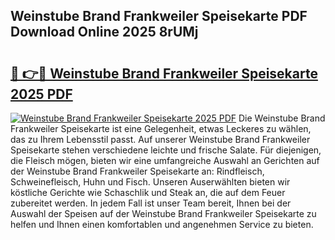 ## Weinstube Brand Frankweiler Speisekarte PDF Download Online 2025 8rUMj

# <h2><a href="http://gcbng5.nevu.top/?p=Weinstube+Brand+Frankweiler+Speisekarte">🔗 👉🔴 Weinstube Brand Frankweiler Speisekarte 2025 PDF</a></h2>

[![Weinstube Brand Frankweiler Speisekarte 2025 PDF](https://i.imgur.com/dBaPXMq.png)](http://gcbng5.nevu.top/?p=Weinstube+Brand+Frankweiler+Speisekarte)
Die Weinstube Brand Frankweiler Speisekarte ist eine Gelegenheit, etwas Leckeres zu wählen, das zu Ihrem Lebensstil passt. Auf unserer Weinstube Brand Frankweiler Speisekarte stehen verschiedene leichte und frische Salate. Für diejenigen, die Fleisch mögen, bieten wir eine umfangreiche Auswahl an Gerichten auf der Weinstube Brand Frankweiler Speisekarte an: Rindfleisch, Schweinefleisch, Huhn und Fisch. Unseren Auserwählten bieten wir köstliche Gerichte wie Schaschlik und Steak an, die auf dem Feuer zubereitet werden. In jedem Fall ist unser Team bereit, Ihnen bei der Auswahl der Speisen auf der Weinstube Brand Frankweiler Speisekarte zu helfen und Ihnen einen komfortablen und angenehmen Service zu bieten.
